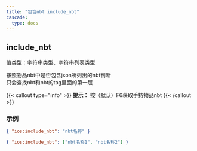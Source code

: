 ```yaml
---
title: "包含nbt include_nbt"
cascade:
  type: docs
---
```


## include_nbt
值类型：字符串类型、字符串列表类型

按照物品nbt中是否包含json所列出的nbt判断  
只会查找nbt和nbt的tag里面的第一层

{{< callout type="info" >}}
**提示：** 按（默认）F6获取手持物品nbt
{{< /callout >}}

### 示例
```json lines {linenos=table,filename="json"}
{ "ios:include_nbt": "nbt名称" }

{ "ios:include_nbt": ["nbt名称1", "nbt名称2"] }
```